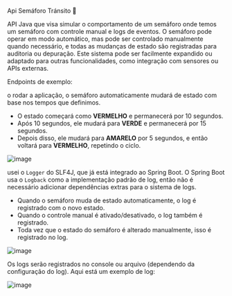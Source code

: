Api Semáforo Tránsito 🚦

API Java que visa simular o comportamento de um semáforo onde temos um semáforo com controle manual e logs de eventos.
O semáforo pode operar em modo automático, mas pode ser controlado manualmente quando necessário, 
e todas as mudanças de estado são registradas para auditoria ou depuração. Este sistema pode ser facilmente expandido ou adaptado para outras funcionalidades, como integração com sensores ou APIs externas.

Endpoints de exemplo:

o rodar a aplicação, o semáforo automaticamente mudará de estado com base nos tempos que definimos.

- O estado começará como **VERMELHO** e permanecerá por 10 segundos.
- Após 10 segundos, ele mudará para **VERDE** e permanecerá por 15 segundos.
- Depois disso, ele mudará para **AMARELO** por 5 segundos, e então voltará para **VERMELHO**, repetindo o ciclo.

![image](https://github.com/user-attachments/assets/1d2b9293-c7d6-47f4-846a-d89fe7cf643d)


usei o `Logger` do SLF4J, que já está integrado ao Spring Boot. O Spring Boot usa o `Logback` como a implementação padrão de log, então não é necessário adicionar dependências extras para o sistema de logs.

- Quando o semáforo muda de estado automaticamente, o log é registrado com o novo estado.
- Quando o controle manual é ativado/desativado, o log também é registrado.
- Toda vez que o estado do semáforo é alterado manualmente, isso é registrado no log.

![image](https://github.com/user-attachments/assets/b94f2a16-979f-4183-a908-f051e0bc9b03)

Os logs serão registrados no console ou arquivo (dependendo da configuração do log). Aqui está um exemplo de log:

![image](https://github.com/user-attachments/assets/74078cb8-65d0-48d4-ad21-43b5aa505dc7)


